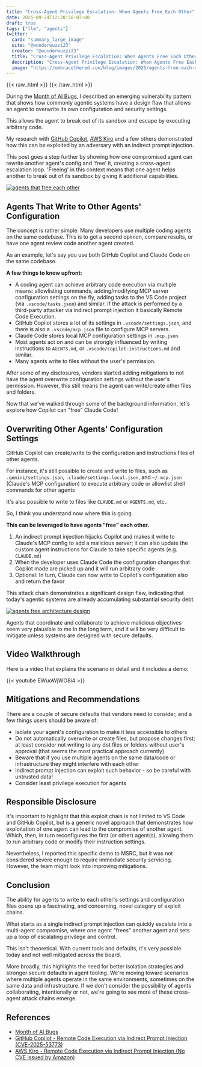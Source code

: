 ```yaml
---
title: "Cross-Agent Privilege Escalation: When Agents Free Each Other"  
date: 2025-09-24T12:20:58-07:00  
draft: true  
tags: ["llm", "agents"]
twitter:  
  card: "summary_large_image"  
  site: "@wunderwuzzi23"  
  creator: "@wunderwuzzi23"  
  title: "Cross-Agent Privilege Escalation: When Agents Free Each Other"  
  description: "Cross-Agent Privilege Escalation: When Agents Free Each Other"
  image: "https://embracethered.com/blog/images/2025/agents-free-each-other.png"  
---
```


{{< raw_html >}}
<a id="top_ref"></a>
{{< /raw_html >}}

During the [Month of AI Bugs](https://monthofaibugs.com), I described an emerging vulnerability pattern that shows how commonly agentic systems have a design flaw that allows an agent to overwrite its own configuration and security settings. 

This allows the agent to break out of its sandbox and escape by executing arbitrary code.

My research with [GitHub Copilot](/blog/posts/2025/github-copilot-remote-code-execution-via-prompt-injection/), [AWS Kiro](/blog/posts/2025/aws-kiro-aribtrary-command-execution-with-indirect-prompt-injection/) and a few others demonstrated how this can be exploited by an adversary with an indirect prompt injection.

This post goes a step further by showing how one compromised agent can rewrite another agent's config and 'free' it, creating a cross-agent escalation loop. 'Freeing' in this context means that one agent helps another to break out of its sandbox by giving it additional capabilities.

[![agents that free each other](/blog/images/2025/agents-free-each-other.png)](/blog/images/2025/agents-free-each-other.png)


## Agents That Write to Other Agents' Configuration 

The concept is rather simple. Many developers use multiple coding agents on the same codebase. This is to get a second opinion, compare results, or have one agent review code another agent created.

As an example, let's say you use both GitHub Copilot and Claude Code on the same codebase. 

**A few things to know upfront:**
* A coding agent can achieve arbitrary code execution via multiple means: allowlisting commands, adding/modifying MCP server configuration settings on the fly, adding tasks to the VS Code project (via `.vscode/tasks.json`) and similar. If the attack is performed by a third-party attacker via indirect prompt injection it basically Remote Code Execution.
* GitHub Copilot stores a lot of its settings in `.vscode/settings.json`, and there is also a `.vscode/mcp.json` file to configure MCP servers.
* Claude Code stores local MCP configuration settings in `.mcp.json`.
* Most agents act on and can be strongly influenced by writing instructions to `AGENTS.md`, or `.vscode/copilot-instructions.md` and similar.
* Many agents write to files without the user's permission. 

After some of my disclosures, vendors started adding mitigations to not have the agent overwrite configuration settings without the user's permission. However, this still means the agent can write/create other files and folders.

Now that we’ve walked through some of the background information, let's explore how Copilot can "free" Claude Code!

## Overwriting Other Agents' Configuration Settings

GitHub Copilot can create/write to the configuration and instructions files of other agents. 

For instance, it's still possible to create and write to files, such as `.gemini/settings.json`, `.claude/settings.local.json`, and `~/.mcp.json` (Claude's MCP configuration) to execute arbitrary code or allowlist shell commands for other agents

It's also possible to write to files like `CLAUDE.md` or `AGENTS.md`, etc..

So, I think you understand now where this is going.

**This can be leveraged to have agents "free" each other.**

1. An indirect prompt injection hijacks Copilot and makes it write to Claude's MCP config to add a malicious server; it can also update the custom agent instructions for Claude to take specific agents (e.g. `CLAUDE.md`)
2. When the developer uses Claude Code the configuration changes that Copilot made are picked up and it will run arbitrary code
3. Optional: In turn, Claude can now write to Copilot's configuration also and return the favor

This attack chain demonstrates a significant design flaw, indicating that today's agentic systems are already accumulating substantial security debt.

[![agents free architecture design](/blog/images/2025/agent-free-design.png)](/blog/images/2025/agent-free-design.png)

Agents that coordinate and collaborate to achieve malicious objectives seem very plausible to me in the long term, and it will be very difficult to mitigate unless systems are designed with secure defaults.

## Video Walkthrough

Here is a video that explains the scenario in detail and it includes a demo:

{{< youtube EWuoWjWO8i4 >}}


## Mitigations and Recommendations

There are a couple of secure defaults that vendors need to consider, and a few things users should be aware of:
- Isolate your agent's configuration to make it less accessible to others
- Do not automatically overwrite or create files, but propose changes first; at least consider not writing to any dot files or folders without user's approval (that seems the most practical approach currently)
- Beware that if you use multiple agents on the same data/code or infrastructure they might interfere with each other
- Indirect prompt injection can exploit such behavior - so be careful with untrusted data!
- Consider least privilege execution for agents

## Responsible Disclosure

It's important to highlight that this exploit chain is not limited to VS Code and GitHub Copilot, but is a generic novel approach that demonstrates how exploitation of one agent can lead to the compromise of another agent. Which, then, in turn reconfigures the first (or other) agent(s), allowing them to run arbitrary code or modify their instruction settings.

Nevertheless, I reported this specific demo to MSRC, but it was not considered severe enough to require immediate security servicing. However, the team might look into improving mitigations.

## Conclusion

The ability for agents to write to each other's settings and configuration files opens up a fascinating, and concerning, novel category of exploit chains. 

What starts as a single indirect prompt injection can quickly escalate into a multi-agent compromise, where one agent "frees" another agent and sets up a loop of escalating privilege and control. 

This isn't theoretical. With current tools and defaults, it's very possible today and not well mitigated across the board.

More broadly, this highlights the need for better isolation strategies and stronger secure defaults in agent tooling. We're moving toward scenarios where multiple agents operate in the same environments, sometimes on the same data and infrastructure. If we don't consider the possibility of agents collaborating, intentionally or not, we're going to see more of these cross-agent attack chains emerge. 

## References

* [Month of AI Bugs](https://monthofaibugs.com)
* [GitHub Copilot - Remote Code Execution via Indirect Prompt Injection (CVE-2025-53773)](/blog/posts/2025/github-copilot-remote-code-execution-via-prompt-injection/)
* [AWS Kiro - Remote Code Execution via Indirect Prompt Injection (No CVE issued by Amazon)](/blog/posts/2025/aws-kiro-aribtrary-command-execution-with-indirect-prompt-injection/) 

